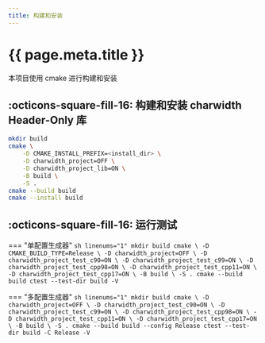 ```yaml
---
title: 构建和安装
---
```


# {{ page.meta.title }}

本项目使用 cmake 进行构建和安装

## :octicons-square-fill-16: 构建和安装 charwidth Header-Only 库
```sh linenums="1"
mkdir build
cmake \
	-D CMAKE_INSTALL_PREFIX=<install_dir> \
	-D charwidth_project=OFF \
	-D charwidth_project_lib=ON \
	-B build \
	-S .
cmake --build build
cmake --install build
```

## :octicons-square-fill-16: 运行测试

=== "单配置生成器"
    ```sh linenums="1"
    mkdir build
    cmake \
    	-D CMAKE_BUILD_TYPE=Release \
    	-D charwidth_project=OFF \
    	-D charwidth_project_test_c90=ON \
    	-D charwidth_project_test_c99=ON \
    	-D charwidth_project_test_cpp98=ON \
    	-D charwidth_project_test_cpp11=ON \
    	-D charwidth_project_test_cpp17=ON \
    	-B build \
		-S .
    cmake --build build
    ctest --test-dir build -V
    ```

=== "多配置生成器"
    ```sh linenums="1"
    mkdir build
    cmake \
    	-D charwidth_project=OFF \
    	-D charwidth_project_test_c90=ON \
    	-D charwidth_project_test_c99=ON \
    	-D charwidth_project_test_cpp98=ON \
    	-D charwidth_project_test_cpp11=ON \
    	-D charwidth_project_test_cpp17=ON \
    	-B build \
		-S .
    cmake --build build --config Release
    ctest --test-dir build -C Release -V
    ```
